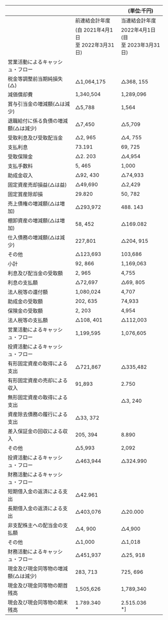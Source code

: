 |                     |                               | (単位:千円)                          |
|---------------------|-------------------------------|----------------------------------|
|                     | 前連結会計年度                       | 当連結会計年度                          |
|                     | (自 2021年4月1日<br>至 2022年3月31日) | 2022年4月1日<br>(目<br>至 2023年3月31日) |
| 営業活動によるキャッシュ・フロー    |                               |                                  |
| 税金等調整前当期純損失 (△)     | △1,064,175                    | △368, 155                        |
| 減価償却費               | 1,340,504                     | 1,289,096                        |
| 賞与引当金の増減額(△は減少)     | △5,788                        | 1,564                            |
| 退職給付に係る負債の増減額(△は減少) | △7,450                        | △5,709                           |
| 受取利息及び受取配当金         | △2, 965                       | △4, 755                          |
| 支払利息                | 73.191                        | 69, 725                          |
| 受取保険金               | △2. 203                       | △4,954                           |
| 支払手数料               | 5, 465                        | 1,000                            |
| 助成金収入               | △92, 430                      | △74,933                          |
| 固定資産売却損益(△は益)       | △49,690                       | △2,429                           |
| 固定賞産除却損             | 29.820                        | 50, 782                          |
| 売上債権の増減額(△は増加)      | △293,972                      | 488. 143                         |
| 棚卸資産の増減額(△は増加)      | 58, 452                       | △169.082                         |
| 仕入債務の増減額(△は減少)      | 227,801                       | △204, 915                        |
| その他                 | △123,693                      | 103,686                          |
| 小計                  | 92, 866                       | 1,169,063                        |
| 利息及び配当金の受取額         | 2, 965                        | 4,755                            |
| 利息の支払額              | △72,697                       | △69, 805                         |
| 法人税等の還付額            | 1,080,024                     | 4,707                            |
| 助成金の受取額             | 202, 635                      | 74,933                           |
| 保険金の受取額             | 2, 203                        | 4,954                            |
| 法人税等の支払額            | △108, 401                     | △112,003                         |
| 営業活動によるキャッシュ・フロー    | 1,199,595                     | 1,076,605                        |
| 投資活動によるキャッシュ・フロー    |                               |                                  |
| 有形固定資産の取得による支出      | △721,867                      | △335,482                         |
| 有形固定資産の売却による収入      | 91,893                        | 2.750                            |
| 無形固定資産の取得による支出      |                               | △3, 240                          |
| 資産除去債務の履行による支出      | △33, 372                      |                                  |
| 差入保証金の回収による収入       | 205, 394                      | 8.890                            |
| その他                 | △5,993                        | 2,092                            |
| 投資活動によるキャッシュ・フロー    | △463,944                      | △324.990                         |
| 財務活動によるキャッシュ・フロー    |                               |                                  |
| 短期借入金の返済による支出       | △42.961                       |                                  |
| 長期借入金の返済による支出       | △403,076                      | △20.000                          |
| 非支配株主への配当金の支払額      | △4, 900                       | △4,900                           |
| その他                 | △1,000                        | △1,018                           |
| 財務活動によるキャッシュ・フロー    | △451,937                      | △25, 918                         |
| 現金及び現金同等物の増減額(△は減少) | 283, 713                      | 725, 696                         |
| 現金及び現金同等物の期首残高      | 1,505,626                     | 1,789,340                        |
| 現会及び現会同等物の期末残高      | 1.789.340<br>*                | 2.515.036<br>*]                  |